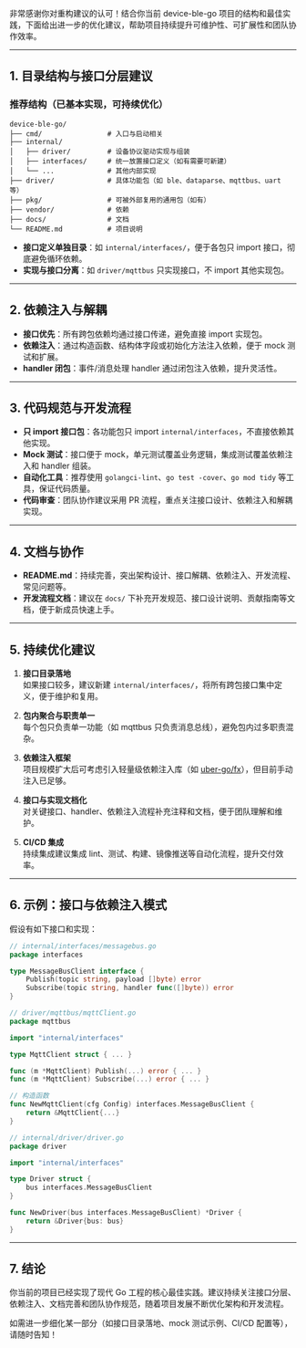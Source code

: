 非常感谢你对重构建议的认可！结合你当前 device-ble-go 项目的结构和最佳实践，下面给出进一步的优化建议，帮助项目持续提升可维护性、可扩展性和团队协作效率。

---

## 1. 目录结构与接口分层建议

### 推荐结构（已基本实现，可持续优化）

```
device-ble-go/
├── cmd/                # 入口与启动相关
├── internal/
│   ├── driver/         # 设备协议驱动实现与组装
│   ├── interfaces/     # 统一放置接口定义（如有需要可新建）
│   └── ...             # 其他内部实现
├── driver/             # 具体功能包（如 ble、dataparse、mqttbus、uart 等）
├── pkg/                # 可被外部复用的通用包（如有）
├── vendor/             # 依赖
├── docs/               # 文档
└── README.md           # 项目说明
```

- **接口定义单独目录**：如 `internal/interfaces/`，便于各包只 import 接口，彻底避免循环依赖。
- **实现与接口分离**：如 `driver/mqttbus` 只实现接口，不 import 其他实现包。

---

## 2. 依赖注入与解耦

- **接口优先**：所有跨包依赖均通过接口传递，避免直接 import 实现包。
- **依赖注入**：通过构造函数、结构体字段或初始化方法注入依赖，便于 mock 测试和扩展。
- **handler 闭包**：事件/消息处理 handler 通过闭包注入依赖，提升灵活性。

---

## 3. 代码规范与开发流程

- **只 import 接口包**：各功能包只 import `internal/interfaces`，不直接依赖其他实现。
- **Mock 测试**：接口便于 mock，单元测试覆盖业务逻辑，集成测试覆盖依赖注入和 handler 组装。
- **自动化工具**：推荐使用 `golangci-lint`、`go test -cover`、`go mod tidy` 等工具，保证代码质量。
- **代码审查**：团队协作建议采用 PR 流程，重点关注接口设计、依赖注入和解耦实现。

---

## 4. 文档与协作

- **README.md**：持续完善，突出架构设计、接口解耦、依赖注入、开发流程、常见问题等。
- **开发流程文档**：建议在 `docs/` 下补充开发规范、接口设计说明、贡献指南等文档，便于新成员快速上手。

---

## 5. 持续优化建议

1. **接口目录落地**  
   如果接口较多，建议新建 `internal/interfaces/`，将所有跨包接口集中定义，便于维护和复用。

2. **包内聚合与职责单一**  
   每个包只负责单一功能（如 mqttbus 只负责消息总线），避免包内过多职责混杂。

3. **依赖注入框架**  
   项目规模扩大后可考虑引入轻量级依赖注入库（如 [uber-go/fx](https://github.com/uber-go/fx)），但目前手动注入已足够。

4. **接口与实现文档化**  
   对关键接口、handler、依赖注入流程补充注释和文档，便于团队理解和维护。

5. **CI/CD 集成**  
   持续集成建议集成 lint、测试、构建、镜像推送等自动化流程，提升交付效率。

---

## 6. 示例：接口与依赖注入模式

假设有如下接口和实现：

```go
// internal/interfaces/messagebus.go
package interfaces

type MessageBusClient interface {
    Publish(topic string, payload []byte) error
    Subscribe(topic string, handler func([]byte)) error
}
```

```go
// driver/mqttbus/mqttClient.go
package mqttbus

import "internal/interfaces"

type MqttClient struct { ... }

func (m *MqttClient) Publish(...) error { ... }
func (m *MqttClient) Subscribe(...) error { ... }

// 构造函数
func NewMqttClient(cfg Config) interfaces.MessageBusClient {
    return &MqttClient{...}
}
```

```go
// internal/driver/driver.go
package driver

import "internal/interfaces"

type Driver struct {
    bus interfaces.MessageBusClient
}

func NewDriver(bus interfaces.MessageBusClient) *Driver {
    return &Driver{bus: bus}
}
```

---

## 7. 结论

你当前的项目已经实现了现代 Go 工程的核心最佳实践。建议持续关注接口分层、依赖注入、文档完善和团队协作规范，随着项目发展不断优化架构和开发流程。

如需进一步细化某一部分（如接口目录落地、mock 测试示例、CI/CD 配置等），请随时告知！